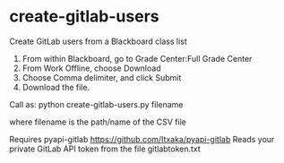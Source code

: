 create-gitlab-users
===================

Create GitLab users from a Blackboard class list

1. From within Blackboard, go to Grade Center:Full Grade Center
2. From Work Offline, choose Download
3. Choose Comma delimiter, and click Submit
4. Download the file.

Call as:
python create-gitlab-users.py filename

where filename is the path/name of the CSV file

Requires pyapi-gitlab https://github.com/Itxaka/pyapi-gitlab
Reads your private GitLab API token from the file gitlabtoken.txt
